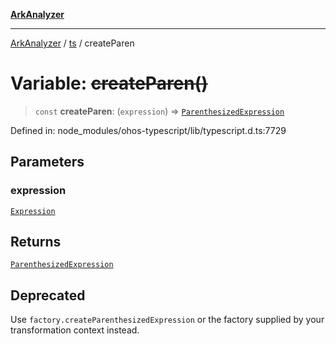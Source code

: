 [**ArkAnalyzer**](../../../../README.md)

***

[ArkAnalyzer](../../../../globals.md) / [ts](../README.md) / createParen

# Variable: ~~createParen()~~

> `const` **createParen**: (`expression`) => [`ParenthesizedExpression`](../interfaces/ParenthesizedExpression.md)

Defined in: node\_modules/ohos-typescript/lib/typescript.d.ts:7729

## Parameters

### expression

[`Expression`](../interfaces/Expression.md)

## Returns

[`ParenthesizedExpression`](../interfaces/ParenthesizedExpression.md)

## Deprecated

Use `factory.createParenthesizedExpression` or the factory supplied by your transformation context instead.
